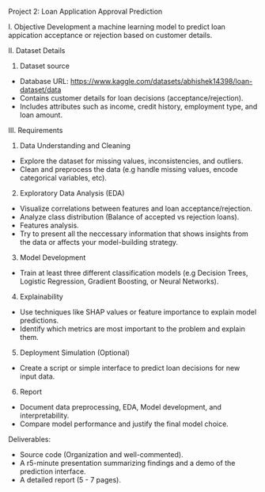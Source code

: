 Project 2: Loan Application Approval Prediction

I. Objective
Development a machine learning model to predict loan appication acceptance or rejection based on  customer details.

II. Dataset Details
1. Dataset source
- Database URL: https://www.kaggle.com/datasets/abhishek14398/loan-dataset/data
- Contains customer details for loan decisions (acceptance/rejection).
- Includes attributes such as income, credit history, employment type, and loan amount.

III. Requirements
1. Data Understanding and Cleaning
- Explore the dataset for missing values, inconsistencies, and outliers.
- Clean and preprocess the data (e.g handle missing values, encode categorical variables, etc).

2. Exploratory Data Analysis (EDA)
- Visualize correlations between features and loan acceptance/rejection.
- Analyze class distribution (Balance of accepted vs rejection loans).
- Features analysis.
- Try to present all the neccessary information that shows insights from the data or affects your model-building strategy.

3. Model Development
- Train at least three different classification models (e.g Decision Trees, Logistic Regression, Gradient Boosting, or Neural Networks).

4. Explainability
- Use techniques like SHAP values or feature importance to explain model predictions.
- Identify which metrics are most important to the problem and explain them.

5. Deployment Simulation (Optional)
- Create a script or simple interface to predict loan decisions for new input data.

6. Report 
- Document data preprocessing, EDA, Model development, and interpretability.
- Compare model performance and justify the final model choice.

Deliverables:
- Source code (Organization and well-commented).
- A r5-minute presentation summarizing findings and a demo of the prediction interface.
- A detailed report (5 - 7 pages).